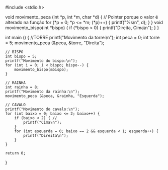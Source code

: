 #include <stdio.h>

void movimento_peca (int *p, int *m, char *d) { // Pointer porque o valor é alterado na função
    for (*p = 0; *p <= *m; (*p)++) {
        printf("%s\n", d);
    }
}
void movimento_bispo(int *bispo) {
    if (*bispo > 0) {
        printf("Direita, Cima\n");
    }
}

int main () {
    //TORRE
    printf("Movimento da torre:\n");
    int peca = 0;
    int torre = 5;
    movimento_peca (&peca, &torre, "Direita");

    // BISPO
    int bispo = 5;
    printf("Movimento do bispo:\n");
    for (int i = 0; i < bispo; bispo--) {
        movimento_bispo(&bispo);
    }

    // RAINHA
    int rainha = 8;
    printf("Movimento da rainha:\n");
    movimento_peca (&peca, &rainha, "Esquerda");
    
    // CAVALO
    printf("Movimento do cavalo:\n");
    for (int baixo = 0; baixo <= 2; baixo++) {
        if (baixo < 2) { // 
            printf("Cima\n");
        }
        for (int esquerda = 0; baixo == 2 && esquerda < 1; esquerda++) {
            printf("Direita\n");
        }
    }
    
    return 0;
}
